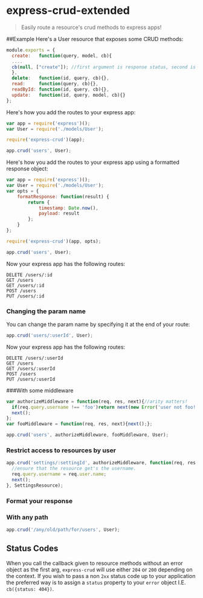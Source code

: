 # express-crud-extended 
> Easily route a resource's crud methods to express apps!

##Example
Here's a User resource that exposes some CRUD methods:

````javascript
module.exports = {
  create:   function(query, model, cb){
  ....
  cb(null, ["create"]); //first argument is response status, second is array of response data
  },
  delete:   function(id, query, cb){},
  read:     function(query, cb){},
  readById: function(id, query, cb){},
  update:   function(id, query, model, cb){}
};
````

Here's how you add the routes to your express app:
````javascript
var app = require('express')();
var User = require('./models/User');

require('express-crud')(app);

app.crud('users', User);
````

Here's how you add the routes to your express app using a formatted response object:
````javascript
var app = require('express')();
var User = require('./models/User');
var opts = {
	formatResponse: function(result) {
		return {
			timestamp: Date.now(),
			payload: result
		};
	}
};

require('express-crud')(app, opts);

app.crud('users', User);
````

Now your express app has the following routes:
````
DELETE /users/:id
GET /users
GET /users/:id
POST /users
PUT /users/:id
````

### Changing the param name
You can change the param name by specifying it at the end of your route:
```javascript
app.crud('users/:userId', User);
```

Now your express app has the following routes:
````
DELETE /users/:userId
GET /users
GET /users/:userId
POST /users
PUT /users/:userId
````

###With some middleware
````javascript
var authorizeMiddleware = function(req, res, next){//arity matters!
  if(req.query.username !== 'foo')return next(new Error('user not foo!'));
  next();
};
var fooMiddleware = function(req, res, next){next();};

app.crud('users', authorizeMiddleware, fooMiddleware, User);
````

### Restrict access to resources by user
```javascript
app.crud('settings/:settingId', authorizeMiddleware, function(req, res, next){
  //ensure that the resource get's the username.
  req.query.username = req.user.name;
  next();
}, SettingsResource);
```
### Format your response

### With any path
````javascript
app.crud('/any/old/path/for/users', User);
````

## Status Codes
When you call the callback given to resource methods without an error object as the
first arg, `express-crud` will use either `204` or `200` depending on the context.
If you wish to pass a non `2xx` status code up to your application the preferred
way is to assign a `status` property to your `error` object I.E. `cb({status: 404})`.

[downloads-image]: http://img.shields.io/npm/dm/express-crud.svg
[npm-url]: https://npmjs.org/package/express-crud
[npm-image]: http://img.shields.io/npm/v/express-crud.svg

[travis-url]: https://travis-ci.org/jsdevel/node-express-crud
[travis-image]: http://img.shields.io/travis/jsdevel/node-express-crud.svg

[coveralls-url]: https://coveralls.io/r/jsdevel/node-express-crud
[coveralls-image]: http://img.shields.io/coveralls/jsdevel/node-express-crud/master.svg
